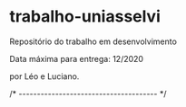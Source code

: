 # trabalho-uniasselvi
Repositório do trabalho em desenvolvimento 

Data máxima para entrega: 12/2020

por Léo e Luciano.

/* -------------------------------------- */
